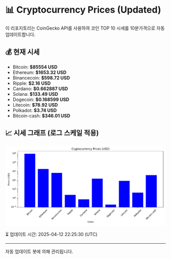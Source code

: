 
# 📊 Cryptocurrency Prices (Updated)

이 리포지토리는 CoinGecko API를 사용하여 코인 TOP 10 시세를 10분가격으로 자동 업데이트합니다.

## 💰 현재 시세
- Bitcoin: **$85554 USD**
- Ethereum: **$1653.32 USD**
- Binancecoin: **$598.72 USD**
- Ripple: **$2.16 USD**
- Cardano: **$0.662887 USD**
- Solana: **$133.49 USD**
- Dogecoin: **$0.168599 USD**
- Litecoin: **$78.92 USD**
- Polkadot: **$3.74 USD**
- Bitcoin-cash: **$346.01 USD**

## 📈 시세 그래프 (로그 스케일 적용)
![Crypto Prices](crypto_prices.png)

⏳ 업데이트 시간: 2025-04-12 22:25:30 (UTC)

---
자동 업데이트 봇에 의해 관리됩니다.
